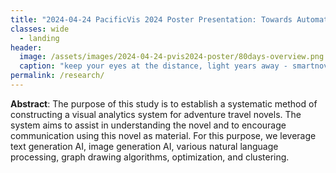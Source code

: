 ```yaml
---
title: "2024-04-24 PacificVis 2024 Poster Presentation: Towards Automated Generation of VA Systems for Adventure Stories"
classes: wide
  - landing
header:
  image: /assets/images/2024-04-24-pvis2024-poster/80days-overview.png
  caption: "keep your eyes at the distance, light years away - smartnova"
permalink: /research/
---
```


**Abstract**: The purpose of this study is to establish a systematic method of constructing a visual analytics system for adventure travel novels. The system aims to assist in understanding the novel and to encourage communication using this novel as material. For this purpose, we leverage text generation AI, image generation AI, various natural language processing, graph drawing algorithms, optimization, and clustering.
